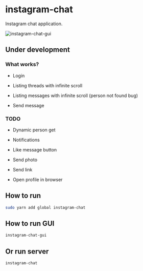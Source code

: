 # instagram-chat

Instagram chat application.

![instagram-chat-gui](https://github.com/nemanjan00/instagram-chat/blob/master/screenshot/screenshot.jpg?raw=true)

## **Under development**

### What works? 

 * Login

 * Listing threads with infinite scroll

 * Listing messages with infinite scroll (person not found bug)

 * Send message

### TODO

 * Dynamic person get

 * Notifications

 * Like message button

 * Send photo

 * Send link

 * Open profile in browser

## How to run

``` bash
sudo yarn add global instagram-chat
```

## How to run GUI

``` bash
instagram-chat-gui
```

## Or run server

``` bash
instagram-chat
```


